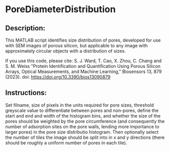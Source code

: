 # PoreDiameterDistribution

## Description:
  This MATLAB script identifies size distribution of pores, developed for use with SEM images of porous silicon, but applicable to any image with approximately circular objects with a distribution of sizes.
  
  If you use this code, please cite: 
    S. J. Ward, T. Cao, X. Zhou, C. Chang and S. M. Weiss "Protein Identification and Quantification Using Porous Silicon Arrays, Optical Measurements, and Machine Learning," Biosensors 13, 879 (2023). doi: https://doi.org/10.3390/bios13090879
  
## Instructions:
  Set filname, size of pixels in the units required for pore sizes, threshold greyscale value to differentiate between pores and non-pores, define the start and end and width of the histogram bins, and whether the size of the pores should be weighted by the pore circumference (and consequently the number of adsorption sites on the pore walls, lending more importance to larger pores) in the pore size distributio histogram. Then optionally select the number of tiles the  image should be split into in x and y directions (there should be roughly  a uniform number of pores in each tile).
